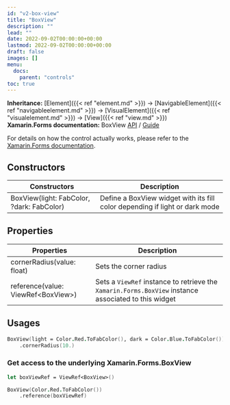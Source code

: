 ```yaml
---
id: "v2-box-view"
title: "BoxView"
description: ""
lead: ""
date: 2022-09-02T00:00:00+00:00
lastmod: 2022-09-02T00:00:00+00:00
draft: false
images: []
menu:
  docs:
    parent: "controls"
toc: true
---
```


**Inheritance:** [Element]({{< ref "element.md" >}}) -> [NavigableElement]({{< ref "navigableelement.md" >}}) -> [VisualElement]({{< ref "visualelement.md" >}}) -> [View]({{< ref "view.md" >}})  
**Xamarin.Forms documentation:** BoxView [API](https://docs.microsoft.com/en-us/dotnet/api/xamarin.forms.boxview) / [Guide](https://docs.microsoft.com/en-us/xamarin/xamarin-forms/user-interface/boxview)

For details on how the control actually works, please refer to the [Xamarin.Forms documentation](https://docs.microsoft.com/en-us/xamarin/xamarin-forms/user-interface/boxview).

## Constructors

| Constructors | Description |
|--|--|
| BoxView(light: FabColor, ?dark: FabColor) | Define a BoxView widget with its fill color depending if light or dark mode |

## Properties

| Properties | Description |
|--|--|
| cornerRadius(value: float) | Sets the corner radius |
| reference(value: ViewRef&lt;BoxView&gt;) | Sets a `ViewRef` instance to retrieve the `Xamarin.Forms.BoxView` instance associated to this widget |

## Usages

```fs
BoxView(light = Color.Red.ToFabColor(), dark = Color.Blue.ToFabColor())
    .cornerRadius(10.)
```

### Get access to the underlying Xamarin.Forms.BoxView

```fs
let boxViewRef = ViewRef<BoxView>()

BoxView(Color.Red.ToFabColor())
    .reference(boxViewRef)
```
